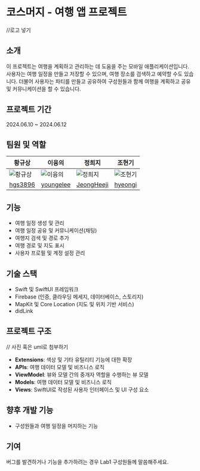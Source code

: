 # 코스머지 - 여행 앱 프로젝트 
//로고 넣기

## 소개
이 프로젝트는 여행을 계획하고 관리하는 데 도움을 주는 모바일 애플리케이션입니다.  
사용자는 여행 일정을 만들고 저장할 수 있으며, 여행 장소를 검색하고 예약할 수도 있습니다.
더불어 사용자는 파티를 만들고 공유하여 구성원들과 함께 여행을 계획하고 공유 및 커뮤니케이션을 할 수 있습니다.

## 프로젝트 기간
2024.06.10 ~ 2024.06.12 

## 팀원 및 역할

| 황규상   | 이융의   | 정희지   | 조현기   |
|--------|----------|----------|----------|
| ![황규상](https://github.com/kyuSangHwang.png) | ![이융의](https://github.com/iyungui.png) | ![정희지](https://github.com/Jeongheeji.png) | ![조현기](https://github.com/iOS5thLikeLion.png) |
| [hgs3896](https://github.com/kyuSangHwang)    | [youngelee](https://github.com/iyungui)   | [JeongHeeji](https://github.com/Jeongheeji.png) | [hyeongi](https://github.com/iOS5thLikeLion)      |

## 기능
- 여행 일정 생성 및 관리 
- 여행 일정 공유 및 커뮤니케이션(채팅)
- 여행지 검색 및 경로 추가
- 여행 경로 및 지도 표시 
- 사용자 프로필 및 계정 설정 관리 

## 기술 스택
- Swift 및 SwiftUI 프레임워크
- Firebase (인증, 클라우딩 메세지, 데이터베이스, 스토리지)
- MapKit 및 Core Location (지도 및 위치 기반 서비스)
- didLink 

## 프로젝트 구조
// 사진 혹은 uml로 첨부하기
- **Extensions**: 색상 및 기타 유틸리티 기능에 대한 확장
- **APIs**: 여행 데이터 모델 및 비즈니스 로직
- **ViewModel**: 뷰와 모델 간의 중개자 역할을 수행하는 뷰 모델 
- **Models**: 여행 데이터 모델 및 비즈니스 로직 
- **Views**: SwiftUI로 작성된 사용자 인터페이스 및 UI 구성 요소

## 향후 개발 기능
- 구성원들과 여행 일정을 머지하는 기능

## 기여
버그를 발견하거나 기능을 추가하려는 경우 Lab1 구성원들께 말씀해주세요.

